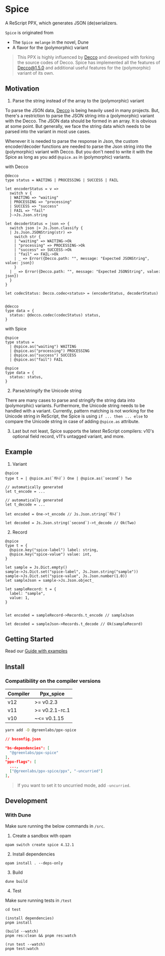 # Spice

A ReScript PPX, which generates JSON (de)serializers.

`Spice` is originated from

- The `Spice melange` in the novel, Dune
- A flavor for the (polymorphic) variant

> This PPX is highly influenced by [Decco](https://github.com/reasonml-labs/decco) and developed with forking the source codes of Decco. Spice has implemented all the features of Decco@1.5.0 and additional useful features for the (polymorphic) variant of its own.

## Motivation

1. Parse the string instead of the array to the (polymorphic) variant

To parse the JSON data, [Decco](https://github.com/reasonml-labs/decco) is being heavily used in many projects. But, there's a restriction to parse the JSON string into a (polymorphic) variant with the Decco. The JSON data should be formed in an array. It is obvious at some point. But generally, we face the string data which needs to be parsed into the variant in most use cases.

Whenever it is needed to parse the response in Json, the custom encoder/decoder functions are needed to parse the Json string into the (polymorphic) variant with Decco. But you don't need to write it with the Spice as long as you add `@spice.as` in (polymorphic) variants.

with Decco

```rescript
@decco
type status = WAITING | PROCESSING | SUCCESS | FAIL

let encoderStatus = v =>
  switch v {
  | WAITING => "waiting"
  | PROCESSING => "processing"
  | SUCCESS => "success"
  | FAIL => "fail"
  }->Js.Json.string

let decoderStatus = json => {
  switch json |> Js.Json.classify {
  | Js.Json.JSONString(str) =>
    switch str {
    | "waiting" => WAITING->Ok
    | "processing" => PROCESSING->Ok
    | "success" => SUCCESS->Ok
    | "fail" => FAIL->Ok
    | _ => Error({Decco.path: "", message: "Expected JSONString", value: json})
    }
  | _ => Error({Decco.path: "", message: "Expected JSONString", value: json})
  }
}

let codecStatus: Decco.codec<status> = (encoderStatus, decoderStatus)


@decco
type data = {
  status: @decco.codec(codecStatus) status,
}
```

with Spice

```rescript
@spice
type status =
  | @spice.as("waiting") WAITING
  | @spice.as("processing") PROCESSING
  | @spice.as("success") SUCCESS
  | @spice.as("fail") FAIL

@spice
type data = {
  status: status,
}
```

2. Parse/stringify the Unicode string

There are many cases to parse and stringify the string data into (polymorphic) variants. Furthermore, the Unicode string needs to be handled with a variant. Currently, pattern matching is not working for the Unicode string in ReScript, the Spice is using `if ... then ... else` to compare the Unicode string in case of adding `@spice.as` attribute.

3. Last but not least, Spice supports the latest ReScript compilers: v10's optional field record, v11's untagged variant, and more.

## Example

1. Variant

```rescript
@spice
type t = | @spice.as(`하나`) One | @spice.as(`second`) Two

// automatically generated
let t_encode = ...

// automatically generated
let t_decode = ...

let encoded = One->t_encode // Js.Json.string(`하나`)

let decoded = Js.Json.string(`second`)->t_decode // Ok(Two)
```

2. Record

```rescript
@spice
type t = {
  @spice.key("spice-label") label: string,
  @spice.key("spice-value") value: int,
}

let sample = Js.Dict.empty()
sample->Js.Dict.set("spice-label", Js.Json.string("sample"))
sample->Js.Dict.set("spice-value", Js.Json.number(1.0))
let sampleJson = sample->Js.Json.object_

let sampleRecord: t = {
  label: "sample",
  value: 1,
}


let encoded = sampleRecord->Records.t_encode // sampleJson

let decoded = sampleJson->Records.t_decode // Ok(sampleRecord)
```

## Getting Started

Read our [Guide with examples](docs/GUIDE.md)

## Install

### Compatibility on the compiler versions

| Compiler | Ppx_spice      |
| -------- | -------------- |
| v12      | >= v0.2.3     |
| v11      | >= v0.2.1-rc.1 |
| v10      | ~<= v0.1.15    |

```sh
yarn add -D @greenlabs/ppx-spice
```

```json
// bsconfig.json

"bs-dependencies": [
  "@greenlabs/ppx-spice"
],
"ppx-flags": [
  ...,
  ["@greenlabs/ppx-spice/ppx", "-uncurried"]
],
```

> If you want to set it to uncurried mode, add `-uncurried`.

## Development

### With Dune

Make sure running the below commands in `/src`.

1. Create a sandbox with opam

```
opam switch create spice 4.12.1
```

2. Install dependencies

```
opam install . --deps-only
```

3. Build

```
dune build
```

4. Test

Make sure running tests in `/test`

```
cd test

(install dependencies)
pnpm install

(build --watch)
pnpm res:clean && pnpm res:watch

(run test --watch)
pnpm test:watch
```
